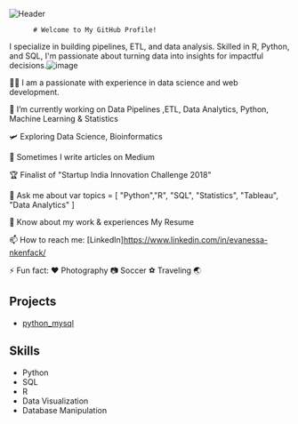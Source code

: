 <!-- README.md -->

![Header](https://github.com/njifack/assets/blob/main/header.svg)

          # Welcome to My GitHub Profile!

I specialize in building pipelines, ETL, and data analysis. Skilled in R, Python, and SQL, I'm passionate about turning data into insights for impactful decisions.![image](https://github.com/njifack/njifack/assets/96117639/b3c0d539-9f01-488c-b6bd-7cb28bd81a7b)


👨‍💻 I am a passionate  with experience in data science and web development.

🔭 I’m currently working on Data Pipelines ,ETL, Data Analytics, Python, Machine Learning & Statistics

🛩️ Exploring Data Science, Bioinformatics

📝 Sometimes I write articles on Medium

🏆 Finalist of "Startup India Innovation Challenge 2018"

💬 Ask me about var topics = [ "Python","R", "SQL", "Statistics", "Tableau", "Data Analytics" ]

📄 Know about my work & experiences My Resume

📫 How to reach me: [LinkedIn]https://www.linkedin.com/in/evanessa-nkenfack/

⚡ Fun fact: ♥️ Photography 📷  Soccer ⚽️ Traveling 🌏 



## Projects

- [python_mysql](https://github.com/njifack/python_mysql.git)

## Skills

- Python
- SQL
- R
- Data Visualization
- Database Manipulation
